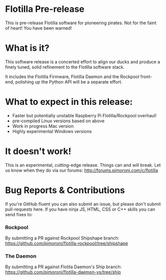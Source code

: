# Flotilla Pre-release

This is pre-release Flotilla software for pioneering pirates. Not for the faint of heart! You have been warned!

# What is it?

This software release is a concerted effort to align our ducks and produce a finely tuned, solid refinement to the Flotilla software stack.

It includes the Flotilla Firmware, Flotilla Daemon and the Rockpool front-end, polishing up the Python API will be a separate effort.

# What to expect in this release:

* Faster but potentially unstable Raspberry Pi Flotilla/Rockpool overhaul!
* pre-compiled Linux versions based on above
* Work in progress Mac version 
* Highly experimental Windows versions

# It doesn't work!

This is an experimental, cutting-edge release. Things can and will break.
Let us know when they do via our forums: http://forums.pimoroni.com/c/flotilla

# Bug Reports & Contributions

If you're GitHub fluent you can also submit an issue, but please don't submit pull-requests here.
If you have ninja JS, HTML, CSS or C++ skills you can send fixes to:

### Rockpool

By submitting a PR against Rockpool Shipshape branch: https://github.com/pimoroni/flotilla-rockpool/tree/shipshape

### The Daemon

By submitting a PR against Flotila Daemon's Ship branch: https://github.com/pimoroni/flotilla-daemon-vs/tree/ship

